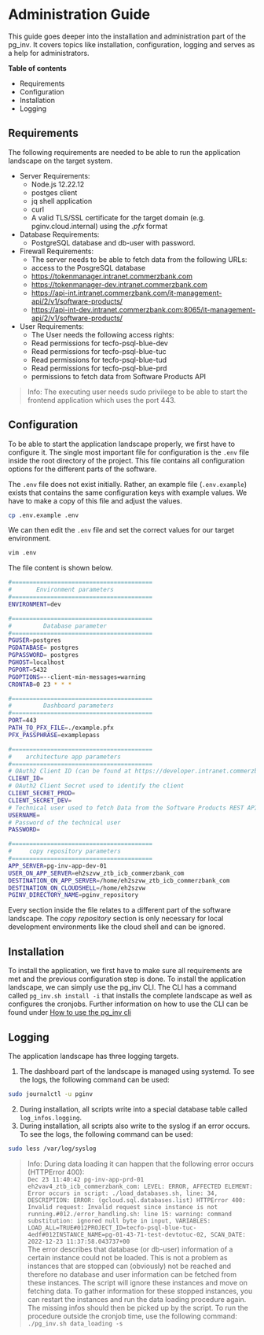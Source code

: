 # Administration Guide
This guide goes deeper into the installation and administration part of the pg_inv. It covers topics like installation, configuration, logging and serves as a help for administrators.

**Table of contents**

- Requirements
- Configuration
- Installation
- Logging

## Requirements

The following requirements are needed to be able to run the application landscape on the target system.

- Server Requirements:
    - Node.js 12.22.12
    - postges client
    - jq shell application
    - curl
    - A valid TLS/SSL certificate for the target domain (e.g. pginv.cloud.internal) using the *.pfx* format
- Database Requirements:
    - PostgreSQL database and db-user with password.
- Firewall Requirements:
    - The server needs to be able to fetch data from the following URLs:
    - access to the PosgreSQL database
    - https://tokenmanager.intranet.commerzbank.com
    - https://tokenmanager-dev.intranet.commerzbank.com
    - https://api-int.intranet.commerzbank.com/it-management-api/2/v1/software-products/
    - https://api-int-dev.intranet.commerzbank.com:8065/it-management-api/2/v1/software-products/
- User Requirements:
    - The User needs the following access rights:
    - Read permissions for tecfo-psql-blue-dev
    - Read permissions for tecfo-psql-blue-tuc
    - Read permissions for tecfo-psql-blue-tud
    - Read permissions for tecfo-psql-blue-prd
    - permissions to fetch data from Software Products API

> Info: The executing user needs sudo privilege to be able to start the frontend application which uses the port 443.

## Configuration
To be able to start the application landscape properly, we first have to configure it. The single most important file for configuration is the `.env` file inside the root directory of the project. This file contains all configuration options for the different parts of the software.

The `.env` file does not exist initially. Rather, an example file (`.env.example`) exists that contains the same configuration keys with example values. We have to make a copy of this file and adjust the values.
```bash
cp .env.example .env
```
We can then edit the `.env` file and set the correct values for our target environment.
```bash
vim .env
```
The file content is shown below.
```bash
#========================================
#       Environment parameters
#========================================
ENVIRONMENT=dev

#========================================
#         Database parameter
#========================================
PGUSER=postgres
PGDATABASE= postgres
PGPASSWORD= postgres
PGHOST=localhost
PGPORT=5432
PGOPTIONS=--client-min-messages=warning
CRONTAB=0 23 * * *

#========================================
#         Dashboard parameters
#========================================
PORT=443
PATH_TO_PFX_FILE=./example.pfx
PFX_PASSPHRASE=examplepass

#========================================
#    architecture app parameters
#========================================
# OAuth2 Client ID (can be found at https://developer.intranet.commerzbank.com/dashboard/projects/<YOUR_PROJECT>)
CLIENT_ID=
# OAuth2 Client Secret used to identify the client
CLIENT_SECRET_PROD=
CLIENT_SECRET_DEV=
# Technical user used to fetch Data from the Software Products REST API
USERNAME=
# Password of the technical user
PASSWORD=

#========================================
#     copy repository parameters
#========================================
APP_SERVER=pg-inv-app-dev-01
USER_ON_APP_SERVER=eh2szvw_ztb_icb_commerzbank_com
DESTINATION_ON_APP_SERVER=/home/eh2szvw_ztb_icb_commerzbank_com
DESTINATION_ON_CLOUDSHELL=/home/eh2szvw
PGINV_DIRECTORY_NAME=pginv_repository
```
Every section inside the file relates to a different part of the software landscape. The *copy repository* section is only necessary for local development environments like the cloud shell and can be ignored.

## Installation
To install the application, we first have to make sure all requirements are met and the previous configuration step is done. To install the application landscape, we can simply use the pg_inv CLI. The CLI has a command called `pg_inv.sh install -i` that installs the complete landscape as well as configures the cronjobs. Further information on how to use the CLI can be found under [How to use the pg_inv cli](./how_to_use_pg_inv_cli.md)

## Logging
The application landscape has three logging targets.
1. The dashboard part of the landscape is managed using systemd. To see the logs, the following command can be used:
```bash
sudo journalctl -u pginv
```
2. During installation, all scripts write into a special database table called `log_infos.logging`.
3. During installation, all scripts also write to the syslog if an error occurs. To see the logs, the following command can be used:
```bash
sudo less /var/log/syslog
```

> Info: During data loading it can happen that the following error occurs (HTTPError 400):  
`
Dec 23 11:40:42 pg-inv-app-prd-01 eh2vav4_ztb_icb_commerzbank_com: LEVEL: ERROR, AFFECTED ELEMENT: Error occurs in script: ./load_databases.sh, line: 34, DESCRIPTION: ERROR: (gcloud.sql.databases.list) HTTPError 400: Invalid request: Invalid request since instance is not running.#012./error_handling.sh: line 15: warning: command substitution: ignored null byte in input, VARIABLES: LOAD_ALL=TRUE#012PROJECT_ID=tecfo-psql-blue-tuc-4edf#012INSTANCE_NAME=pg-01-43-71-test-devtotuc-02, SCAN_DATE:  2022-12-23 11:37:58.043737+00
`  
The error describes that database (or db-user) information of a certain instance could not be loaded. This is not a problem as instances that are stopped can (obviously) not be reached and therefore no database and user information can be fetched from these instances. The script will ignore these instances and move on fetching data. To gather information for these stopped instances, you can restart the instances and run the data loading procedure again. The missing infos should then be picked up by the script. To run the procedure outside the cronjob time, use the following command: `./pg_inv.sh data_loading -s`